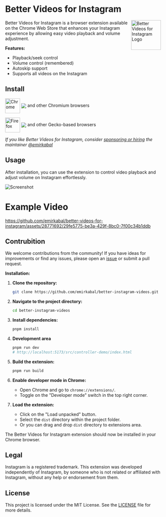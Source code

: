 # Better Videos for Instagram

<img align="right" src="/assets/icon.png" width=96 alt="Better Videos for Instagram Logo">

Better Videos for Instagram is a browser extension available on the Chrome Web Store that enhances your Instagram experience by allowing easy video playback and volume adjustment.

**Features:**

- Playback/seek control
- Volume control (remembered)
- Autoskip support
- Supports all videos on the Instagram

## Install

[link-chrome]: https://chromewebstore.google.com/detail/ijgmchfimkocepiapjeoehcicfnhhchp "Version published on Chrome Web Store"
[link-firefox]: https://addons.mozilla.org/en-US/firefox/addon/better-videos-for-instagram/ "Version published on Mozilla Add-ons"

[<img src="https://raw.githubusercontent.com/alrra/browser-logos/90fdf03c/src/chrome/chrome.svg" width="48" alt="Chrome" valign="middle">][link-chrome] [<img valign="middle" src="https://img.shields.io/chrome-web-store/v/ijgmchfimkocepiapjeoehcicfnhhchp?label=%20">][link-chrome] and other Chromium browsers

[<img src="https://raw.githubusercontent.com/alrra/browser-logos/90fdf03c/src/firefox/firefox.svg" width="48" alt="Firefox" valign="middle">][link-firefox] [<img valign="middle" src="https://img.shields.io/amo/v/better-videos-for-instagram.svg?label=%20">][link-firefox] and other Gecko-based browsers

_If you like Better Videos for Instagram, consider [sponsoring or hiring](https://github.com/sponsors/emirkabal) the maintainer [@emirkabal](https://twitter.com/emirkabal)_

## Usage

After installation, you can use the extension to control video playback and adjust volume on Instagram effortlessly.

![Screenshot](https://github.com/emirkabal/better-instagram-videos/assets/28771692/7b96c062-2f84-4da1-a0c3-94d45284dc8d)

# Example Video

https://github.com/emirkabal/better-videos-for-instagram/assets/28771692/29fe5775-be3a-429f-8bc0-7f00c34b1ddb

## Contrubition

We welcome contributions from the community! If you have ideas for improvements or find any issues, please open an [issue](https://github.com/emirkabal/better-videos-for-instagram/issues) or submit a pull request.

**Installation:**

1. **Clone the repository:**

   ```bash
   git clone https://github.com/emirkabal/better-instagram-videos.git
   ```

2. **Navigate to the project directory:**

   ```bash
   cd better-instagram-videos
   ```

3. **Install dependencies:**

   ```bash
   pnpm install
   ```

4. **Development area**

   ```bash
   pnpm run dev
   # http://localhost:5173/src/controller-demo/index.html
   ```

5. **Build the extension:**

   ```bash
   pnpm run build
   ```

6. **Enable developer mode in Chrome:**

   - Open Chrome and go to `chrome://extensions/`.
   - Toggle on the "Developer mode" switch in the top right corner.

7. **Load the extension:**
   - Click on the "Load unpacked" button.
   - Select the `dist` directory within the project folder.
   - Or you can drag and drop `dist` directory to extensions area.

The Better Videos for Instagram extension should now be installed in your Chrome browser.

## Legal

Instagram is a registered trademark. This extension was developed independently of Instagram, by someone who is not related or affiliated with Instagram, without any help or endorsement from them.

## License

This project is licensed under the MIT License. See the [LICENSE](LICENSE) file for more details.
